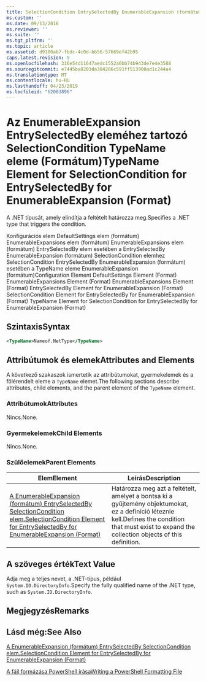 ```yaml
---
title: SelectionCondition EntrySelectedBy EnumerableExpansion (formátum) esetében a TypeName eleme |} A Microsoft Docs
ms.custom: ''
ms.date: 09/13/2016
ms.reviewer: ''
ms.suite: ''
ms.tgt_pltfrm: ''
ms.topic: article
ms.assetid: d9100ab7-fbdc-4c0d-bb56-57669ef42b95
caps.latest.revision: 9
ms.openlocfilehash: 316e54d11647aedc1552a0bb74b943de7e4e3588
ms.sourcegitcommit: e7445ba8203da304286c591ff513900ad1c244a4
ms.translationtype: MT
ms.contentlocale: hu-HU
ms.lasthandoff: 04/23/2019
ms.locfileid: "62083896"
---
```

# <a name="typename-element-for-selectioncondition-for-entryselectedby-for-enumerableexpansion-format"></a><span data-ttu-id="a7da3-102">Az EnumerableExpansion EntrySelectedBy eleméhez tartozó SelectionCondition TypeName eleme (Formátum)</span><span class="sxs-lookup"><span data-stu-id="a7da3-102">TypeName Element for SelectionCondition for EntrySelectedBy for EnumerableExpansion (Format)</span></span>

<span data-ttu-id="a7da3-103">A .NET típusát, amely elindítja a feltételt határozza meg.</span><span class="sxs-lookup"><span data-stu-id="a7da3-103">Specifies a .NET type that triggers the condition.</span></span>

<span data-ttu-id="a7da3-104">Konfigurációs elem DefaultSettings elem (formátum) EnumerableExpansions elem (formátum) EnumerableExpansions elem (formátum) EntrySelectedBy elem esetében a EntrySelectedBy EnumerableExpansion (formátum) SelectionCondition elemhez SelectionCondition EntrySelectedBy EnumerableExpansion (formátum) esetében a TypeName eleme EnumerableExpansion (formátum)</span><span class="sxs-lookup"><span data-stu-id="a7da3-104">Configuration Element DefaultSettings Element (Format) EnumerableExpansions Element (Format) EnumerableExpansions Element (Format) EntrySelectedBy Element for EnumerableExpansion (Format) SelectionCondition Element for EntrySelectedBy for EnumerableExpansion (Format) TypeName Element for SelectionCondition for EntrySelectedBy for EnumerableExpansion (Format)</span></span>

## <a name="syntax"></a><span data-ttu-id="a7da3-105">Szintaxis</span><span class="sxs-lookup"><span data-stu-id="a7da3-105">Syntax</span></span>

```xml
<TypeName>Nameof.NetType</TypeName>
```

## <a name="attributes-and-elements"></a><span data-ttu-id="a7da3-106">Attribútumok és elemek</span><span class="sxs-lookup"><span data-stu-id="a7da3-106">Attributes and Elements</span></span>

<span data-ttu-id="a7da3-107">A következő szakaszok ismertetik az attribútumokat, gyermekelemek és a fölérendelt eleme a `TypeName` elemet.</span><span class="sxs-lookup"><span data-stu-id="a7da3-107">The following sections describe attributes, child elements, and the parent element of the `TypeName` element.</span></span>

### <a name="attributes"></a><span data-ttu-id="a7da3-108">Attribútumok</span><span class="sxs-lookup"><span data-stu-id="a7da3-108">Attributes</span></span>

<span data-ttu-id="a7da3-109">Nincs.</span><span class="sxs-lookup"><span data-stu-id="a7da3-109">None.</span></span>

### <a name="child-elements"></a><span data-ttu-id="a7da3-110">Gyermekelemek</span><span class="sxs-lookup"><span data-stu-id="a7da3-110">Child Elements</span></span>

<span data-ttu-id="a7da3-111">Nincs.</span><span class="sxs-lookup"><span data-stu-id="a7da3-111">None.</span></span>

### <a name="parent-elements"></a><span data-ttu-id="a7da3-112">Szülőelemek</span><span class="sxs-lookup"><span data-stu-id="a7da3-112">Parent Elements</span></span>

|<span data-ttu-id="a7da3-113">Elem</span><span class="sxs-lookup"><span data-stu-id="a7da3-113">Element</span></span>|<span data-ttu-id="a7da3-114">Leírás</span><span class="sxs-lookup"><span data-stu-id="a7da3-114">Description</span></span>|
|-------------|-----------------|
|[<span data-ttu-id="a7da3-115">A EnumerableExpansion (formátum) EntrySelectedBy SelectionCondition elem.</span><span class="sxs-lookup"><span data-stu-id="a7da3-115">SelectionCondition Element for EntrySelectedBy for EnumerableExpansion (Format)</span></span>](./selectioncondition-element-for-entryselectedby-for-enumerableexpansion-format.md)|<span data-ttu-id="a7da3-116">Határozza meg azt a feltételt, amelyet a bontsa ki a gyűjtemény objektumokat, ez a definíció léteznie kell.</span><span class="sxs-lookup"><span data-stu-id="a7da3-116">Defines the condition that must exist to expand the collection objects of this definition.</span></span>|

## <a name="text-value"></a><span data-ttu-id="a7da3-117">A szöveges érték</span><span class="sxs-lookup"><span data-stu-id="a7da3-117">Text Value</span></span>

<span data-ttu-id="a7da3-118">Adja meg a teljes nevet, a .NET-típus, például `System.IO.DirectoryInfo`.</span><span class="sxs-lookup"><span data-stu-id="a7da3-118">Specify the fully qualified name of the .NET type, such as `System.IO.DirectoryInfo`.</span></span>

## <a name="remarks"></a><span data-ttu-id="a7da3-119">Megjegyzés</span><span class="sxs-lookup"><span data-stu-id="a7da3-119">Remarks</span></span>

## <a name="see-also"></a><span data-ttu-id="a7da3-120">Lásd még:</span><span class="sxs-lookup"><span data-stu-id="a7da3-120">See Also</span></span>

[<span data-ttu-id="a7da3-121">A EnumerableExpansion (formátum) EntrySelectedBy SelectionCondition elem.</span><span class="sxs-lookup"><span data-stu-id="a7da3-121">SelectionCondition Element for EntrySelectedBy for EnumerableExpansion (Format)</span></span>](./selectioncondition-element-for-entryselectedby-for-enumerableexpansion-format.md)

[<span data-ttu-id="a7da3-122">A fájl formázása PowerShell írása</span><span class="sxs-lookup"><span data-stu-id="a7da3-122">Writing a PowerShell Formatting File</span></span>](./writing-a-powershell-formatting-file.md)
